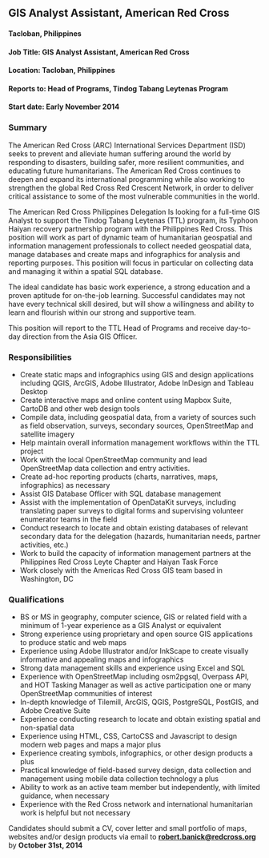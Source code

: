 ## GIS Analyst Assistant, American Red Cross
#### Tacloban, Philippines

#### Job Title: GIS Analyst Assistant, American Red Cross
#### Location: Tacloban, Philippines
#### Reports to: Head of Programs, Tindog Tabang Leytenas Program
#### Start date: Early November 2014

### Summary
The American Red Cross (ARC) International Services Department (ISD) seeks to prevent and alleviate human suffering around the world by responding to disasters, building safer, more resilient communities, and educating future humanitarians. The American Red Cross continues to deepen and expand its international programming while also working to strengthen the global Red Cross Red Crescent Network, in order to deliver critical assistance to some of the most vulnerable communities in the world.

The American Red Cross Philippines Delegation Is looking for a full-time GIS Analyst to support the Tindog Tabang Leytenas (TTL) program, its Typhoon Haiyan recovery partnership program with the Philippines Red Cross. This position will work as part of dynamic team of humanitarian geospatial and information management professionals to collect needed geospatial data, manage databases and create maps and infographics for analysis and reporting purposes. This position will focus in particular on collecting data and managing it within a spatial SQL database.

The ideal candidate has basic work experience, a strong education and a proven aptitude for on-the-job learning. Successful candidates may not have every technical skill desired, but will show a willingness and ability to learn and flourish within our strong and supportive team.

This position will report to the TTL Head of Programs and receive day-to-day direction from the Asia GIS Officer.

### Responsibilities
*	Create static maps and infographics using GIS and design applications including QGIS, ArcGIS, Adobe Illustrator, Adobe InDesign and Tableau Desktop
*	Create interactive maps and online content using Mapbox Suite, CartoDB and other web design tools
*	Compile data, including geospatial data, from a variety of sources such as field observation, surveys, secondary sources, OpenStreetMap and satellite imagery
*	Help maintain overall information management workflows within the TTL project
*	Work with the local OpenStreetMap community and lead OpenStreetMap data collection and entry activities.
*	Create ad-hoc reporting products (charts, narratives, maps, infographics) as necessary
*	Assist GIS Database Officer with SQL database management 
*	Assist with the implementation of OpenDataKit surveys, including translating paper surveys to digital forms and supervising volunteer enumerator teams in the field
*	Conduct research to locate and obtain existing databases of relevant secondary data for the delegation (hazards, humanitarian needs, partner activities, etc.)
*	Work to build the capacity of information management partners at the Philippines Red Cross Leyte Chapter and Haiyan Task Force
*	Work closely with the Americas Red Cross GIS team based in Washington, DC


### Qualifications

*	BS or MS in geography, computer science, GIS or related field with a minimum of 1-year experience as a GIS Analyst or equivalent
*	Strong experience using proprietary and open source GIS applications to produce static and web maps
*	Experience using Adobe Illustrator and/or InkScape to create visually informative and appealing maps and infographics
*	Strong data management skills and experience using Excel and SQL
*	Experience with OpenStreetMap including osm2pgsql, Overpass API, and HOT Tasking Manager as well as active participation one or many OpenStreetMap communities of interest
*	In-depth knowledge of Tilemill, ArcGIS, QGIS, PostgreSQL, PostGIS, and Adobe Creative Suite
*	Experience conducting research to locate and obtain existing spatial and non-spatial data
*	Experience using HTML, CSS, CartoCSS and Javascript to design modern web pages and maps a major plus
*	Experience creating symbols, infographics, or other design products a plus
*	Practical knowledge of field-based survey design, data collection and management using mobile data collection technology a plus
*	Ability to work as an active team member but independently, with limited guidance, when necessary
*	Experience with the Red Cross network and international humanitarian work is helpful but not necessary

Candidates should submit a CV, cover letter and small portfolio of maps, websites and/or design products via email to **robert.banick@redcross.org**  by **October 31st, 2014**
